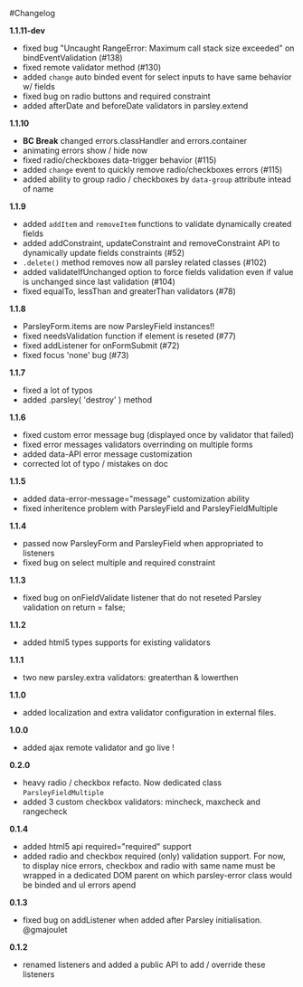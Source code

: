 #Changelog

**1.1.11-dev**

  - fixed bug "Uncaught RangeError: Maximum call stack size exceeded" on
    bindEventValidation (#138)
  - fixed remote validator method (#130)
  - added `change` auto binded event for select inputs to have same behavior w/ fields
  - fixed bug on radio buttons and required constraint
  - added afterDate and beforeDate validators in parsley.extend

**1.1.10**

  - **BC Break** changed errors.classHandler and errors.container
  - animating errors show / hide now
  - fixed radio/checkboxes data-trigger behavior (#115)
  - added `change` event to quickly remove radio/checkboxes errors (#115)
  - added ability to group radio / checkboxes by `data-group` attribute intead of name

**1.1.9**

  - added `addItem` and `removeItem` functions to validate dynamically created fields
  - added addConstraint, updateConstraint and removeConstraint API to dynamically
    update fields constraints (#52)
  - `.delete()` method removes now all parsley related classes (#102)
  - added validateIfUnchanged option to force fields validation even if value is
    unchanged since last validation (#104)
  - fixed equalTo, lessThan and greaterThan validators (#78)

**1.1.8**

  - ParsleyForm.items are now ParsleyField instances!!
  - fixed needsValidation function if element is reseted (#77)
  - fixed addListener for onFormSubmit (#72)
  - fixed focus 'none' bug (#73)

**1.1.7**

  - fixed a lot of typos
  - added .parsley( 'destroy' ) method

**1.1.6**

  - fixed custom error message bug (displayed once by validator that failed)
  - fixed error messages validators overrinding on multiple forms
  - added data-API error message customization
  - corrected lot of typo / mistakes on doc

**1.1.5**

  - added data-error-message="message" customization ability
  - fixed inheritence problem with ParsleyField and ParsleyFieldMultiple

**1.1.4**

  - passed now ParsleyForm and ParsleyField when appropriated to listeners
  - fixed bug on select multiple and required constraint

**1.1.3**

  - fixed bug on onFieldValidate listener that do not reseted Parsley validation
    on return = false;

**1.1.2**

  - added html5 types supports for existing validators

**1.1.1**

  - two new parsley.extra validators: greaterthan & lowerthen

**1.1.0**

  - added localization and extra validator configuration in external files.

**1.0.0**

  - added ajax remote validator and go live !

**0.2.0**

  - heavy radio / checkbox refacto. Now dedicated class `ParsleyFieldMultiple`
  - added 3 custom checkbox validators: mincheck, maxcheck and rangecheck

**0.1.4**

  - added html5 api required="required" support
  - added radio and checkbox required (only) validation support. For now, to display
    nice errors, checkbox and radio with same name must be wrapped in a dedicated
    DOM parent on which parsley-error class would be binded and ul errors apend

**0.1.3**

  - fixed bug on addListener when added after Parsley initialisation. @gmajoulet

**0.1.2**

  - renamed listeners and added a public API to add / override these listeners